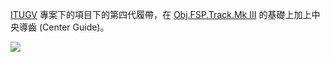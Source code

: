 [ITUGV](<#Project:ITUGV>) 專案下的項目下的第四代履帶，在 [Obj.FSP.Track.Mk III](<#Obj.FSP.Track.Mk III>) 的基礎上加上中央導齒 (Center Guide)。

![](<#Obj.FSP.Track.Mk IV.webp>)

